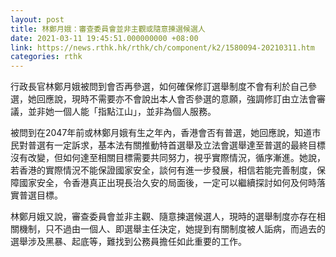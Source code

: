 ```yaml
---
layout: post
title: 林鄭月娥：審查委員會並非主觀或隨意揀選候選人
date: 2021-03-11 19:45:51.000000000 +08:00
link: https://news.rthk.hk/rthk/ch/component/k2/1580094-20210311.htm
categories: rthk
---
```


行政長官林鄭月娥被問到會否再參選，如何確保修訂選舉制度不會有利於自己參選，她回應說，現時不需要亦不會說出本人會否參選的意願，強調修訂由立法會審議，並非她一個人能「指點江山」，並非為個人服務。

被問到在2047年前或林鄭月娥有生之年內，香港會否有普選，她回應說，知道市民對普選有一定訴求，基本法有關推動特首選舉及立法會選舉達至普選的最終目標沒有改變，但如何達至相關目標需要共同努力，視乎實際情況，循序漸進。她說，若香港的實際情況不能保證國家安全，談何有進一步發展，相信若能完善制度，保障國家安全，令香港真正出現長治久安的局面後，一定可以繼續探討如何及何時落實普選目標。

林鄭月娥又說，審查委員會並非主觀、隨意揀選候選人，現時的選舉制度亦存在相關機制，只不過由一個人、即選舉主任決定，她提到有關制度被人詬病，而過去的選舉涉及黑暴、起底等，難找到公務員擔任如此重要的工作。
